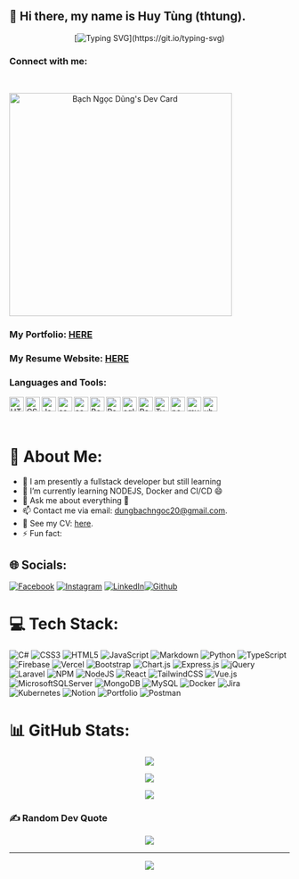 <!--

**ngocdung/ngocdung** is a ✨ _special_ ✨ repository because its `README.md` (this file) appears on your GitHub profile.
Thanks to: https://gprm.itsvg.in
Here are some ideas to get you started:

- 🔭 I’m currently working on ...
- 🌱 I’m currently learning ...
- 👯 I’m looking to collaborate on ...
- 🤔 I’m looking for help with ...
- 💬 Ask me about ...
- 📫 How to reach me: ...
- 😄 Pronouns: ...
- ⚡ Fun fact: ...
-->

## 👋 Hi there, my name is Huy Tùng (thtung).

<div align="center">
 
[![Typing SVG](https://readme-typing-svg.herokuapp.com?font=Fira+Code&pause=1000&background=8AAEFF00&center=true&vCenter=true&width=435&lines=Hi%2C+I'm+Huy+Tùng.;I'm+a+Front-end+Developer.;I'm+a+Fullstack+Developer.)](https://git.io/typing-svg)

</div>

### Connect with me:
<br />

<a align="center" href="https://app.daily.dev/bndung1"><img src="https://api.daily.dev/devcards/fe9abe03e665480689ee776c0c766186.png?r=tjy" width="400" alt="Bạch Ngọc Dũng's Dev Card"/></a>

### My Portfolio: [HERE](https://portfoliobnd.web.app)

### My Resume Website: [HERE](https://portfoliobnd.web.app)

### Languages and Tools:

<img align="left" alt="HTML5" width="26px" src="https://img.icons8.com/color/400/html-5--v1.png" />
<img align="left" alt="CSS3" width="26px" src="https://img.icons8.com/color/400/css3.png" />
<img align="left" alt="JavaScript" width="26px" src="https://img.icons8.com/color/400/javascript--v1.png" />
<img align="left" alt="sass" width="26px" src="https://img.icons8.com/color/400/sass.png" />
<img align="left" alt="canva" width="26px" src="https://img.icons8.com/color/400/tailwindcss.png" />
<img align="left" alt="Bootstrap" width="26px" src="https://img.icons8.com/color/400/bootstrap.png" />
<img align="left" alt="React" width="26px" src="https://img.icons8.com/officel/400/react.png" />
<img align="left" alt="sqlserver" width="26px" src="https://img.icons8.com/color/400/nextjs.png" />
<img align="left" alt="ReactJS" width="26px" src="https://img.icons8.com/bubbles/400/react.png" />
<img align="left" alt="Typescript" width="26px" src="https://img.icons8.com/color/400/typescript.png" />
<img align="left" alt="nodejs" width="26px" src="https://img.icons8.com/color/400/nodejs.png" />
<img align="left" alt="mysql" width="26px" src="https://img.icons8.com/color/400/mysql.png" />
<img align="left" alt="ubuntu" width="26px" src="https://img.icons8.com/color/400/ubuntu.png" />

[facebook]: https://www.facebook.com/dung.bach.908579/
[linkedin]: https://www.linkedin.com/in/ng%E1%BB%8Dc-d%C5%A9ng-701672183/
[github]: https://github.com/ngocdung12112000

<br/>
<br/>
<br/>

# 💫 About Me:
- 👊 I am presently a fullstack developer but still learning
- 🌱 I’m currently learning NODEJS, Docker and CI/CD 😄
- 💬 Ask me about everything 🤔
- 📫 Contact me via email: <a href="mailto:dungbachngoc20@gmail.com?subject=Hello Ngọc Dũng">dungbachngoc20@gmail.com</a>.
- 📄 See my CV: <a target="_blank" href="https://drive.google.com/file/d/1IrVa69mmTz_5XYYf1OI9vccOsog65wIH/view?usp=sharing">here</a>.
- ⚡ Fun fact:



## 🌐 Socials:
[![Facebook](https://img.shields.io/badge/Facebook-%231877F2.svg?logo=Facebook&logoColor=white)](https://facebook.com/dung.bach.908579) [![Instagram](https://img.shields.io/badge/Instagram-%23E4405F.svg?logo=Instagram&logoColor=white)]([https://instagram.com/minhlong909](https://www.instagram.com/bn_dng_z/)) [![LinkedIn](https://img.shields.io/badge/LinkedIn-%230077B5.svg?logo=linkedin&logoColor=white)](www.linkedin.com/in/ngọc-dũng-701672183)[![Github](https://img.shields.io/badge/Github-black.svg?logo=Github&logoColor=white)](https://github.com/longphanquangminh)

# 💻 Tech Stack:
![C#](https://img.shields.io/badge/c%23-%23239120.svg?style=for-the-badge&logo=c-sharp&logoColor=white) ![CSS3](https://img.shields.io/badge/css3-%231572B6.svg?style=for-the-badge&logo=css3&logoColor=white) ![HTML5](https://img.shields.io/badge/html5-%23E34F26.svg?style=for-the-badge&logo=html5&logoColor=white) ![JavaScript](https://img.shields.io/badge/javascript-%23323330.svg?style=for-the-badge&logo=javascript&logoColor=%23F7DF1E) ![Markdown](https://img.shields.io/badge/markdown-%23000000.svg?style=for-the-badge&logo=markdown&logoColor=white) ![Python](https://img.shields.io/badge/python-3670A0?style=for-the-badge&logo=python&logoColor=ffdd54) ![TypeScript](https://img.shields.io/badge/typescript-%23007ACC.svg?style=for-the-badge&logo=typescript&logoColor=white) ![Firebase](https://img.shields.io/badge/firebase-%23039BE5.svg?style=for-the-badge&logo=firebase) ![Vercel](https://img.shields.io/badge/vercel-%23000000.svg?style=for-the-badge&logo=vercel&logoColor=white) ![Bootstrap](https://img.shields.io/badge/bootstrap-%23563D7C.svg?style=for-the-badge&logo=bootstrap&logoColor=white) ![Chart.js](https://img.shields.io/badge/chart.js-F5788D.svg?style=for-the-badge&logo=chart.js&logoColor=white) ![Express.js](https://img.shields.io/badge/express.js-%23404d59.svg?style=for-the-badge&logo=express&logoColor=%2361DAFB) ![jQuery](https://img.shields.io/badge/jquery-%230769AD.svg?style=for-the-badge&logo=jquery&logoColor=white) ![Laravel](https://img.shields.io/badge/laravel-%23FF2D20.svg?style=for-the-badge&logo=laravel&logoColor=white) ![NPM](https://img.shields.io/badge/NPM-%23000000.svg?style=for-the-badge&logo=npm&logoColor=white) ![NodeJS](https://img.shields.io/badge/node.js-6DA55F?style=for-the-badge&logo=node.js&logoColor=white) ![React](https://img.shields.io/badge/react-%2320232a.svg?style=for-the-badge&logo=react&logoColor=%2361DAFB) ![TailwindCSS](https://img.shields.io/badge/tailwindcss-%2338B2AC.svg?style=for-the-badge&logo=tailwind-css&logoColor=white) ![Vue.js](https://img.shields.io/badge/vuejs-%2335495e.svg?style=for-the-badge&logo=vuedotjs&logoColor=%234FC08D) ![MicrosoftSQLServer](https://img.shields.io/badge/Microsoft%20SQL%20Sever-CC2927?style=for-the-badge&logo=microsoft%20sql%20server&logoColor=white) ![MongoDB](https://img.shields.io/badge/MongoDB-%234ea94b.svg?style=for-the-badge&logo=mongodb&logoColor=white) ![MySQL](https://img.shields.io/badge/mysql-%2300f.svg?style=for-the-badge&logo=mysql&logoColor=white) ![Docker](https://img.shields.io/badge/docker-%230db7ed.svg?style=for-the-badge&logo=docker&logoColor=white) ![Jira](https://img.shields.io/badge/jira-%230A0FFF.svg?style=for-the-badge&logo=jira&logoColor=white) ![Kubernetes](https://img.shields.io/badge/kubernetes-%23326ce5.svg?style=for-the-badge&logo=kubernetes&logoColor=white) ![Notion](https://img.shields.io/badge/Notion-%23000000.svg?style=for-the-badge&logo=notion&logoColor=white) ![Portfolio](https://img.shields.io/badge/Portfolio-%23000000.svg?style=for-the-badge&logo=firefox&logoColor=#FF7139) ![Postman](https://img.shields.io/badge/Postman-FF6C37?style=for-the-badge&logo=postman&logoColor=white)
# 📊 GitHub Stats:
<div align="center">
 
![](https://github-readme-stats.vercel.app/api?username=ngocdung12112000&theme=dark&hide_border=false&include_all_commits=false&count_private=false)<br/>
 
</div>

<div align="center">
 
![](https://github-readme-streak-stats.herokuapp.com/?user=ngocdung12112000&theme=dark&hide_border=false)<br/>

</div>

<div align="center">
 
![](https://github-readme-stats.vercel.app/api/top-langs/?username=ngocdung12112000&theme=dark&hide_border=false&include_all_commits=false&count_private=false&layout=compact)

</div>

### ✍️ Random Dev Quote
<div align="center">

 ![](https://quotes-github-readme.vercel.app/api?type=horizontal&theme=radical)

</div>

<!-- ### 😂 Random Dev Meme
<div align="center">

<img src="https://random-memer.herokuapp.com" width="512px"/> -->

</div>

---

<div align="center">

[![](https://visitcount.itsvg.in/api?id=bndung&icon=2&color=1)](https://visitcount.itsvg.in)

</div>
